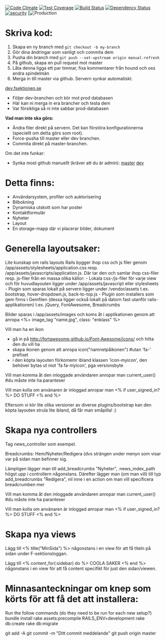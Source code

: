 [![Code Climate](https://codeclimate.com/github/fsek/web/badges/gpa.svg)](https://codeclimate.com/github/fsek/web) [![Test Coverage](https://codeclimate.com/github/fsek/web/badges/coverage.svg)](https://codeclimate.com/github/fsek/web) [![Build Status](https://travis-ci.org/fsek/web.svg?branch=master)](https://travis-ci.org/fsek/web) [![Dependency Status](https://gemnasium.com/fsek/web.svg)](https://gemnasium.com/fsek/web) [![security](https://hakiri.io/github/fsek/web/master.svg)](https://hakiri.io/github/fsek/web/master)
[![Production](http://samson.fsektionen.se/projects/web/stages/production.svg?token=8d70d6eaf8ef80c828d2f1472e89dc6d)


Skriva kod:
==========
1. Skapa en ny branch med `git checkout -b my-branch`
2. Gör dina ändringar som vanligt och commita dem
3. Pusha din branch med `git push --set-upstream origin manual-refresh`
4. På github, skapa en pull request mot master
5. Låta denna ligga ett par timmar, fixa kommentarer från hound och oss andra spindelmän
6. Merga in till master via github. Servern synkar automatiskt.

[dev.fsektionen.se](http://dev.fsektionen.se)
- Följer dev-branchen och kör mot prod databasen
- Här kan ni merga in era brancher och testa dem
- Var försiktiga så ni inte sabbar prod-databasen

__Vad man inte ska göra:__
- Ändra filer direkt på servern. Det kan förstöra konfigurationerna (speciellt om detta görs som root).
- Force-pusha till master eller dev branchen.
- Commita direkt på master-branchen.


Om det inte funkar:
- Synka most github manuellt (kräver att du är admin): [master](http://fsektionen.se/githook/master) [dev](http://fsektionen.se/githook/dev)

Detta finns:
============
- Användarsystem, profiler och auktorisering
- Bilbokning
- Dynamiska utskott som har poster
- Kontaktformulär 
- Nyheter
- Layout
- En storage-mapp där vi placerar bilder, dokument


Generella layoutsaker:
======================
Lite kunskap om rails layouts
  Rails bygger ihop css och js filer genom /app/assets/stylesheets/application.css resp. /app/assets/javascripts/application.js.
  Där tar den och samlar ihop css-filer resp. js-filer från en massa olika källor:
    - Lokala css-/js-filer för varje view och för huvudlayouten ligger under
        /app/assets/javascript eller stylesheets
    - Plugin som sparas lokalt på servern ligger under
        /vendor/assets
        t.ex. bootstrap, hover-dropdown.js, back-to-top.js
    - Plugin som installers som gem finns i Gemfilen (dessa ligger också lokalt på datorn fast utanför rails-applikationen)
        t.ex. jQuery, FontAwesome, Breadcrumbs

  Bilder sparas i /app/assets/images och koms åt i applikationen genom att anropa
    <%= image_tag "name.jpg", class: "enklass" %>


Vill man ha en ikon 
  - gå in på http://fortawesome.github.io/Font-Awesome/icons/ och hitta den du vill ha
  - skapa ikonen genom att anropa
      icon("namnetpåikonen") #utan 'fa-' prefixet
  - i den köpta layouten förkomemr ibland klassen 'icon-myicon', den behöver bytas ut mot 'fa fa-myicon', pga versionsbyte

Vill man komma åt den inloggade användaren anropar man
  current_user() #du måste inte ha paranteser

Vill man kolla om använaren är inloggad anropar man
  <% if user_signed_in? %>
    DO STUFF
  <% end %>

Eftersom vi kör lite olika versioner av diverse plugins/bootstrap kan den köpta layouten strula lite ibland, då får man småpilla! :)




Skapa nya controllers
=====================
Tag news_controller som exempel.

Breadcrumbs:
  Hem/Nyheter/Redigera (dvs strängen under menyn som visar var på sidan man befinner sig.

  Lämpligen lägger man till
    add_breadcrumbs "Nyheter", :news_index_path
  högst upp i controllern någonstans. Därefter lägger man (om man vill) till typ
    add_breadcrumbs "Redigera", nil
  inne i en action om man vill specificera breadcrumben mer


Vill man komma åt den inloggade användaren anropar man
  current_user() #du måste inte ha paranteser

Vill man kolla om använaren är inloggad anropar man
  <% if user_signed_in? %>
    DO STUFF
  <% end %>





Skapa nya views
===============
Lägg till 
  <% title("MinSida") %> 
någonstans i en view för att få titeln på sidan under F-sektionsloggan.

Lägg till
  <% content_for(:sidebar) do %>
    COOLA SAKER
  <% end %>
någonstans i en view för att få content specifikt för just den sidan/viewen.



Minnasanteckningar om knep som körts för att få det att installera:
===================================================================
Run the follow commands (do they need to be run for each new setup?)
bundle install
rake assets:precompile RAILS_ENV=development
rake db:create
rake db:migrate

git add -A
git commit -m "Ditt commit meddelande"
git push origin master
